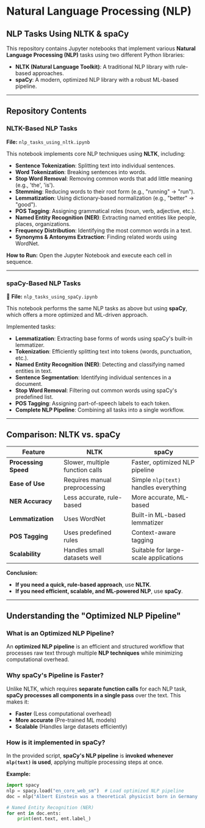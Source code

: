 # Natural Language Processing (NLP)

## NLP Tasks Using NLTK & spaCy
This repository contains Jupyter notebooks that implement various **Natural Language Processing (NLP)** tasks using two different Python libraries:
- **NLTK (Natural Language Toolkit)**: A traditional NLP library with rule-based approaches.
- **spaCy**: A modern, optimized NLP library with a robust ML-based pipeline.

---

## Repository Contents

### **NLTK-Based NLP Tasks**
**File:** `nlp_tasks_using_nltk.ipynb`

This notebook implements core NLP techniques using **NLTK**, including:
- **Sentence Tokenization**: Splitting text into individual sentences.
- **Word Tokenization**: Breaking sentences into words.
- **Stop Word Removal**: Removing common words that add little meaning (e.g., 'the', 'is').
- **Stemming**: Reducing words to their root form (e.g., "running" → "run").
- **Lemmatization**: Using dictionary-based normalization (e.g., "better" → "good").
- **POS Tagging**: Assigning grammatical roles (noun, verb, adjective, etc.).
- **Named Entity Recognition (NER)**: Extracting named entities like people, places, organizations.
- **Frequency Distribution**: Identifying the most common words in a text.
- **Synonyms & Antonyms Extraction**: Finding related words using WordNet.

**How to Run:** Open the Jupyter Notebook and execute each cell in sequence.

---

### **spaCy-Based NLP Tasks**
📄 **File:** `nlp_tasks_using_spaCy.ipynb`

This notebook performs the same NLP tasks as above but using **spaCy**, which offers a more optimized and ML-driven approach.

Implemented tasks:
- **Lemmatization**: Extracting base forms of words using spaCy's built-in lemmatizer.
- **Tokenization**: Efficiently splitting text into tokens (words, punctuation, etc.).
- **Named Entity Recognition (NER)**: Detecting and classifying named entities in text.
- **Sentence Segmentation**: Identifying individual sentences in a document.
- **Stop Word Removal**: Filtering out common words using spaCy's predefined list.
- **POS Tagging**: Assigning part-of-speech labels to each token.
- **Complete NLP Pipeline**: Combining all tasks into a single workflow.

---

## Comparison: NLTK vs. spaCy

| Feature               | **NLTK**  | **spaCy**  |
|----------------------|----------|------------|
| **Processing Speed** | Slower, multiple function calls | Faster, optimized NLP pipeline |
| **Ease of Use**      | Requires manual preprocessing | Simple `nlp(text)` handles everything |
| **NER Accuracy**     | Less accurate, rule-based | More accurate, ML-based |
| **Lemmatization**    | Uses WordNet | Built-in ML-based lemmatizer |
| **POS Tagging**      | Uses predefined rules | Context-aware tagging |
| **Scalability**      | Handles small datasets well | Suitable for large-scale applications |

**Conclusion:**  
- **If you need a quick, rule-based approach**, use **NLTK**.  
- **If you need efficient, scalable, and ML-powered NLP**, use **spaCy**.  

---

## Understanding the "Optimized NLP Pipeline"
### **What is an Optimized NLP Pipeline?**
An **optimized NLP pipeline** is an efficient and structured workflow that processes raw text through multiple **NLP techniques** while minimizing computational overhead.  

### **Why spaCy's Pipeline is Faster?**
Unlike NLTK, which requires **separate function calls** for each NLP task, **spaCy processes all components in a single pass** over the text. This makes it:
- **Faster** (Less computational overhead)
- **More accurate** (Pre-trained ML models)
- **Scalable** (Handles large datasets efficiently)

### **How is it implemented in spaCy?**
In the provided script, **spaCy's NLP pipeline** is **invoked whenever `nlp(text)` is used**, applying multiple processing steps at once.

**Example:**
```python
import spacy
nlp = spacy.load("en_core_web_sm")  # Load optimized NLP pipeline
doc = nlp("Albert Einstein was a theoretical physicist born in Germany.")

# Named Entity Recognition (NER)
for ent in doc.ents:
    print(ent.text, ent.label_)
